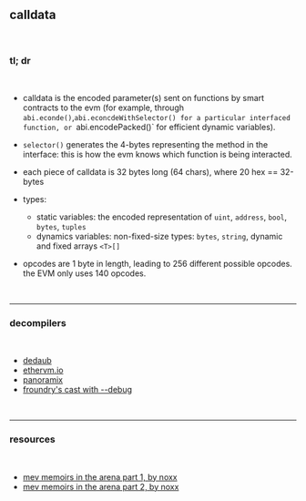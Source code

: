 ## calldata

<br>

### tl; dr

<br>

* calldata is the encoded parameter(s) sent on functions by smart contracts to the evm (for example, through `abi.econde()`,`abi.econcdeWithSelector() for a particular interfaced function, or `abi.encodePacked()` for efficient dynamic variables). 

* `selector()` generates the 4-bytes representing the method in the interface: this is how the evm knows which function is being interacted.

* each piece of calldata is 32 bytes long (64 chars), where 20 hex == 32-bytes

* types:
   - static variables: the encoded representation of `uint`, `address`, `bool`, `bytes`, `tuples`
   - dynamics variables: non-fixed-size types: `bytes`, `string`, dynamic and fixed arrays `<T>[]`

* opcodes are 1 byte in length, leading to 256 different possible opcodes. the EVM only uses 140 opcodes.

<br>

----

### decompilers

<br>

* [dedaub](https://library.dedaub.com/)
* [ethervm.io](https://ethervm.io/decompile)
* [panoramix](https://github.com/eveem-org/panoramix)
* [froundry's cast with --debug](https://book.getfoundry.sh/cast/index.html)


<br>


---

### resources

<br>

* [mev memoirs in the arena part 1, by noxx](https://noxx.substack.com/p/mev-memoirs-into-the-arena-chapter?s=r)
* [mev memoirs in the arena part 2, by noxx](https://noxx.substack.com/p/mev-memoirs-into-the-arena-chapter-3e9)
